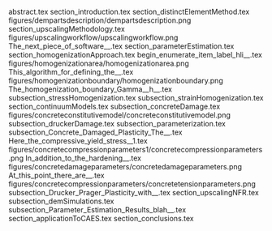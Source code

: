 abstract.tex
section_introduction.tex
section_distinctElementMethod.tex
figures/dempartsdescription/dempartsdescription.png
section_upscalingMethodology.tex
figures/upscalingworkflow/upscalingworkflow.png
The_next_piece_of_software__.tex
section_parameterEstimation.tex
section_homogenizationApproach.tex
begin_enumerate_item_label_hli__.tex
figures/homogenizationarea/homogenizationarea.png
This_algorithm_for_defining_the__.tex
figures/homogenizationboundary/homogenizationboundary.png
The_homogenization_boundary_Gamma__h__.tex
subsection_stressHomogenization.tex
subsection_strainHomogenization.tex
section_continuumModels.tex
subsection_concreteDamage.tex
figures/concreteconstitutivemodel/concreteconstitutivemodel.png
subsection_druckerDamage.tex
subsection_parameterization.tex
subsection_Concrete_Damaged_Plasticity_The__.tex
Here_the_compressive_yield_stress__1.tex
figures/concretecompressionparameters1/concretecompressionparameters.png
In_addition_to_the_hardening__.tex
figures/concretedamageparameters/concretedamageparameters.png
At_this_point_there_are__.tex
figures/concretecompressionparameters/concretetensionparameters.png
subsection_Drucker_Prager_Plasticity_with__.tex
section_upscalingNFR.tex
subsection_demSimulations.tex
subsection_Parameter_Estimation_Results_blah__.tex
section_applicationToCAES.tex
section_conclusions.tex